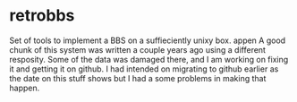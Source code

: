 # retrobbs

Set of tools to implement a BBS on a suffieciently unixy box.
appen
A good chunk of this system was written a couple years ago using a different resposity. Some of the data was damaged there, and I am working on fixing it and getting it on github. I had intended on migrating to github earlier as the date on this stuff shows but I had a some problems in making that happen.
